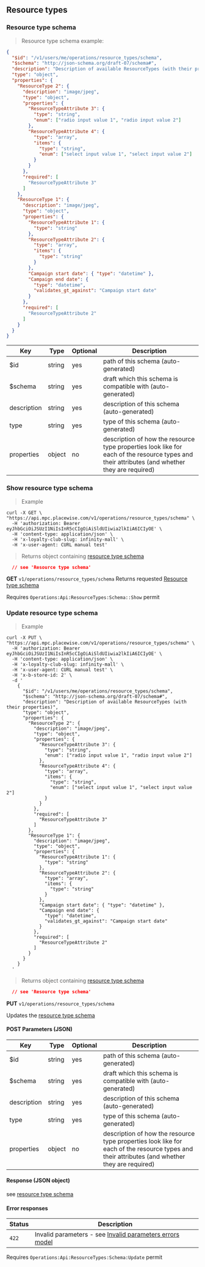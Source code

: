 ## <a name="operations-admin-resource-types"></a> Resource types

### <a name="operations-admin-resource-type-schema"></a> Resource type schema

> Resource type schema example:

```json
{
  "$id": "/v1/users/me/operations/resource_types/schema",
  "$schema": "http://json-schema.org/draft-07/schema#",
  "description": "Description of available ResourceTypes (with their properties)",
  "type": "object",
  "properties": {
    "ResourceType 2": {
      "description": "image/jpeg",
      "type": "object",
      "properties": {
        "ResourceTypeAttribute 3": {
          "type": "string",
          "enum": ["radio input value 1", "radio input value 2"]
        },
        "ResourceTypeAttribute 4": {
          "type": "array",
          "items": {
            "type": "string",
            "enum": ["select input value 1", "select input value 2"]
          }
        }
      },
      "required": [
        "ResourceTypeAttribute 3"
      ]
    },
    "ResourceType 1": {
      "description": "image/jpeg",
      "type": "object",
      "properties": {
        "ResourceTypeAttribute 1": {
          "type": "string"
        },
        "ResourceTypeAttribute 2": {
          "type": "array",
          "items": {
            "type": "string"
          }
        },
        "Campaign start date": { "type": "datetime" },
        "Campaign end date": {
          "type": "datetime",
          "validates_gt_against": "Campaign start date"
        }
      },
      "required": [
        "ResourceTypeAttribute 2"
      ]
    }
  }
}
```

Key | Type | Optional | Description
--------- | --------- | --------- | ---------
$id | string | yes | path of this schema (auto-generated)
$schema | string | yes | draft which this schema is compatible with (auto-generated)
description | string | yes | description of this schema (auto-generated)
type | string | yes | type of this schema (auto-generated)
properties | object | no | description of how the resource type properties look like for each of the resource types and their attributes (and whether they are required)

### <a name="operations-admin-show-resource-type-schema"></a> Show resource type schema

> Example

```shell
curl -X GET \
"https://api.mpc.placewise.com/v1/operations/resource_types/schema" \
  -H 'authorization: Bearer eyJhbGciOiJSUzI1NiIsInR5cCIgOiAiSldUIiwia2lkIiA6ICIyOE' \
  -H 'content-type: application/json' \
  -H 'x-loyalty-club-slug: infinity-mall' \
  -H 'x-user-agent: CURL manual test'
```

> Returns object containing [resource type schema](#operations-admin-resource-type-schema)

```json
  // see 'Resource type schema'
````

**GET** `v1/operations/resource_types/schema`
Returns requested [Resource type schema](#operations-admin-resource-type-schema)

<aside class="notice">
Requires <code>Operations:Api:ResourceTypes:Schema::Show</code> permit
</aside>

### <a name="operations-admin-update-resource-type-schema"></a> Update resource type schema

> Example

```shell
curl -X PUT \
"https://api.mpc.placewise.com/v1/operations/resource_types/schema" \
  -H 'authorization: Bearer eyJhbGciOiJSUzI1NiIsInR5cCIgOiAiSldUIiwia2lkIiA6ICIyOE' \
  -H 'content-type: application/json' \
  -H 'x-loyalty-club-slug: infinity-mall' \
  -H 'x-user-agent: CURL manual test' \
  -H 'x-b-store-id: 2' \
  -d '
    {
      "$id": "/v1/users/me/operations/resource_types/schema",
      "$schema": "http://json-schema.org/draft-07/schema#",
      "description": "Description of available ResourceTypes (with their properties)",
      "type": "object",
      "properties": {
        "ResourceType 2": {
          "description": "image/jpeg",
          "type": "object",
          "properties": {
            "ResourceTypeAttribute 3": {
              "type": "string",
              "enum": ["radio input value 1", "radio input value 2"]
            },
            "ResourceTypeAttribute 4": {
              "type": "array",
              "items": {
                "type": "string",
                "enum": ["select input value 1", "select input value 2"]
              }
            }
          },
          "required": [
            "ResourceTypeAttribute 3"
          ]
        },
        "ResourceType 1": {
          "description": "image/jpeg",
          "type": "object",
          "properties": {
            "ResourceTypeAttribute 1": {
              "type": "string"
            },
            "ResourceTypeAttribute 2": {
              "type": "array",
              "items": {
                "type": "string"
              }
            },
            "Campaign start date": { "type": "datetime" },
            "Campaign end date": {
              "type": "datetime",
              "validates_gt_against": "Campaign start date"
            }
          },
          "required": [
            "ResourceTypeAttribute 2"
          ]
        }
      }
    }
  '
```

> Returns object containing [resource type schema](#operations-admin-resource-type-schema)

```json
  // see 'Resource type schema'
````

**PUT** `v1/operations/resource_types/schema`

Updates the [resource type schema](#operations-admin-resource-type-schema)

#### POST Parameters (JSON)

Key | Type | Optional | Description
--------- | --------- | --------- | ---------
$id | string | yes | path of this schema (auto-generated)
$schema | string | yes | draft which this schema is compatible with (auto-generated)
description | string | yes | description of this schema (auto-generated)
type | string | yes | type of this schema (auto-generated)
properties | object | no | description of how the resource type properties look like for each of the resource types and their attributes (and whether they are required)

#### Response (JSON object)
see [resource type schema](#operations-admin-resource-type-schema)

#### Error responses

Status | Description
--------- | -----------
`422` | Invalid parameters - see [Invalid parameters errors model](#invalid-parameters-errors-model)

<aside class="notice">
Requires <code>Operations:Api:ResourceTypes:Schema:Update</code> permit
</aside>
